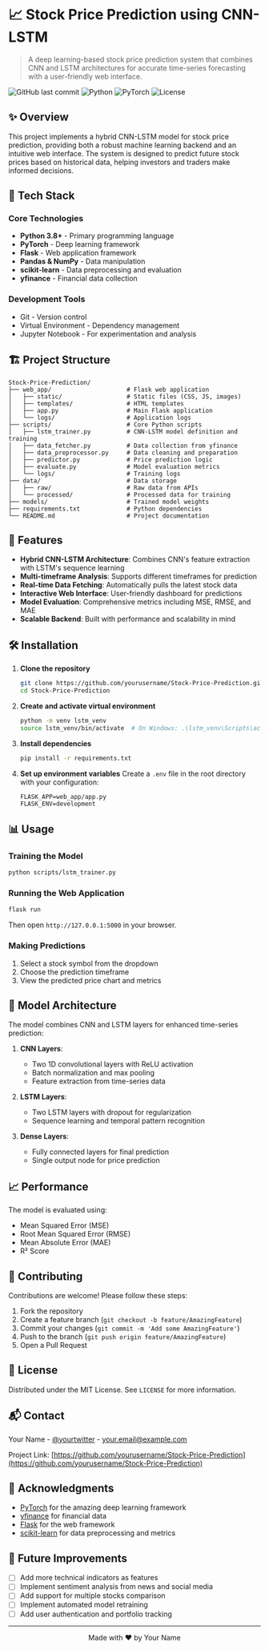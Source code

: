 # 📈 Stock Price Prediction using CNN-LSTM

> A deep learning-based stock price prediction system that combines CNN and LSTM architectures for accurate time-series forecasting with a user-friendly web interface.

![GitHub last commit](https://img.shields.io/github/last-commit/yourusername/Stock-Price-Prediction)
![Python](https://img.shields.io/badge/Python-3.8%2B-blue)
![PyTorch](https://img.shields.io/badge/PyTorch-1.9.0%2B-orange)
![License](https://img.shields.io/badge/License-MIT-green)

## ✨ Overview
This project implements a hybrid CNN-LSTM model for stock price prediction, providing both a robust machine learning backend and an intuitive web interface. The system is designed to predict future stock prices based on historical data, helping investors and traders make informed decisions.

## 🧱 Tech Stack

### Core Technologies
- **Python 3.8+** - Primary programming language
- **PyTorch** - Deep learning framework
- **Flask** - Web application framework
- **Pandas & NumPy** - Data manipulation
- **scikit-learn** - Data preprocessing and evaluation
- **yfinance** - Financial data collection

### Development Tools
- Git - Version control
- Virtual Environment - Dependency management
- Jupyter Notebook - For experimentation and analysis

## 🏗️ Project Structure

```
Stock-Price-Prediction/
├── web_app/                     # Flask web application
│   ├── static/                  # Static files (CSS, JS, images)
│   ├── templates/               # HTML templates
│   ├── app.py                   # Main Flask application
│   └── logs/                    # Application logs
├── scripts/                     # Core Python scripts
│   ├── lstm_trainer.py          # CNN-LSTM model definition and training
│   ├── data_fetcher.py          # Data collection from yfinance
│   ├── data_preprocessor.py     # Data cleaning and preparation
│   ├── predictor.py             # Price prediction logic
│   ├── evaluate.py              # Model evaluation metrics
│   └── logs/                    # Training logs
├── data/                        # Data storage
│   ├── raw/                     # Raw data from APIs
│   └── processed/               # Processed data for training
├── models/                      # Trained model weights
├── requirements.txt             # Python dependencies
└── README.md                    # Project documentation
```

## 🚀 Features

- **Hybrid CNN-LSTM Architecture**: Combines CNN's feature extraction with LSTM's sequence learning
- **Multi-timeframe Analysis**: Supports different timeframes for prediction
- **Real-time Data Fetching**: Automatically pulls the latest stock data
- **Interactive Web Interface**: User-friendly dashboard for predictions
- **Model Evaluation**: Comprehensive metrics including MSE, RMSE, and MAE
- **Scalable Backend**: Built with performance and scalability in mind

## 🛠️ Installation

1. **Clone the repository**
   ```bash
   git clone https://github.com/yourusername/Stock-Price-Prediction.git
   cd Stock-Price-Prediction
   ```

2. **Create and activate virtual environment**
   ```bash
   python -m venv lstm_venv
   source lstm_venv/bin/activate  # On Windows: .\lstm_venv\Scripts\activate
   ```

3. **Install dependencies**
   ```bash
   pip install -r requirements.txt
   ```

4. **Set up environment variables**
   Create a `.env` file in the root directory with your configuration:
   ```
   FLASK_APP=web_app/app.py
   FLASK_ENV=development
   ```

## 📊 Usage

### Training the Model
```bash
python scripts/lstm_trainer.py
```

### Running the Web Application
```bash
flask run
```
Then open `http://127.0.0.1:5000` in your browser.

### Making Predictions
1. Select a stock symbol from the dropdown
2. Choose the prediction timeframe
3. View the predicted price chart and metrics

## 🧠 Model Architecture

The model combines CNN and LSTM layers for enhanced time-series prediction:

1. **CNN Layers**:
   - Two 1D convolutional layers with ReLU activation
   - Batch normalization and max pooling
   - Feature extraction from time-series data

2. **LSTM Layers**:
   - Two LSTM layers with dropout for regularization
   - Sequence learning and temporal pattern recognition

3. **Dense Layers**:
   - Fully connected layers for final prediction
   - Single output node for price prediction

## 📈 Performance

The model is evaluated using:
- Mean Squared Error (MSE)
- Root Mean Squared Error (RMSE)
- Mean Absolute Error (MAE)
- R² Score

## 🤝 Contributing

Contributions are welcome! Please follow these steps:
1. Fork the repository
2. Create a feature branch (`git checkout -b feature/AmazingFeature`)
3. Commit your changes (`git commit -m 'Add some AmazingFeature'`)
4. Push to the branch (`git push origin feature/AmazingFeature`)
5. Open a Pull Request

## 📜 License

Distributed under the MIT License. See `LICENSE` for more information.

## 📬 Contact

Your Name - [@yourtwitter](https://twitter.com/yourtwitter) - your.email@example.com

Project Link: [https://github.com/yourusername/Stock-Price-Prediction](https://github.com/yourusername/Stock-Price-Prediction)

## 🙏 Acknowledgments

- [PyTorch](https://pytorch.org/) for the amazing deep learning framework
- [yfinance](https://pypi.org/project/yfinance/) for financial data
- [Flask](https://flask.palletsprojects.com/) for the web framework
- [scikit-learn](https://scikit-learn.org/) for data preprocessing and metrics

## 📌 Future Improvements

- [ ] Add more technical indicators as features
- [ ] Implement sentiment analysis from news and social media
- [ ] Add support for multiple stocks comparison
- [ ] Implement automated model retraining
- [ ] Add user authentication and portfolio tracking

---

<div align="center">
  Made with ❤️ by Your Name
</div>
